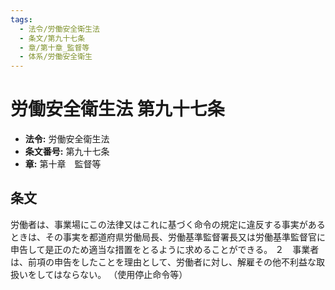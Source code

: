 ```yaml
---
tags:
  - 法令/労働安全衛生法
  - 条文/第九十七条
  - 章/第十章_監督等
  - 体系/労働安全衛生
---
```

# 労働安全衛生法 第九十七条

- **法令:** 労働安全衛生法
- **条文番号:** 第九十七条
- **章:** 第十章　監督等

## 条文
労働者は、事業場にこの法律又はこれに基づく命令の規定に違反する事実があるときは、その事実を都道府県労働局長、労働基準監督署長又は労働基準監督官に申告して是正のため適当な措置をとるように求めることができる。
２　事業者は、前項の申告をしたことを理由として、労働者に対し、解雇その他不利益な取扱いをしてはならない。
（使用停止命令等）

